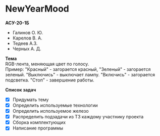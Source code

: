 # NewYearMood

**АСУ-20-1Б**
- Галинов О. Ю.
- Карелов В. А.
- Тедеев А.З.
- Черных А. Д.

**Тема**<br/>
RGB-лента, меняющая цвет по голосу.<br/>
Пример: "Красный" - загорается красный, "Зеленый" - загорается зеленый. "Выключись" - выключает лампу.
"Включись" - загорается подсветка. "Стоп" - завершение работы.

**Список задач**<br/>
- [X] Придумать тему
- [X] Определить используемые технологии
- [X] Определить используемое железо
- [X] Распределить подзадачи из ТЗ каждому участнику проекта
- [X] Сборка комплектующих
- [X] Написание программы